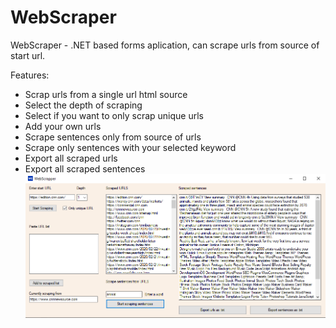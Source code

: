 # WebScraper
WebScraper - .NET based forms aplication, can scrape urls from source of start url.

Features:
* Scrap urls from a single url html source
* Select the depth of scraping
* Select if you want to only scrap unique urls
* Add your own urls
* Scrape sentences only from source of urls
* Scrape only sentences with your selected keyword
* Export all scraped urls
* Export all scraped sentences
![DEMO](/TRY.png)
